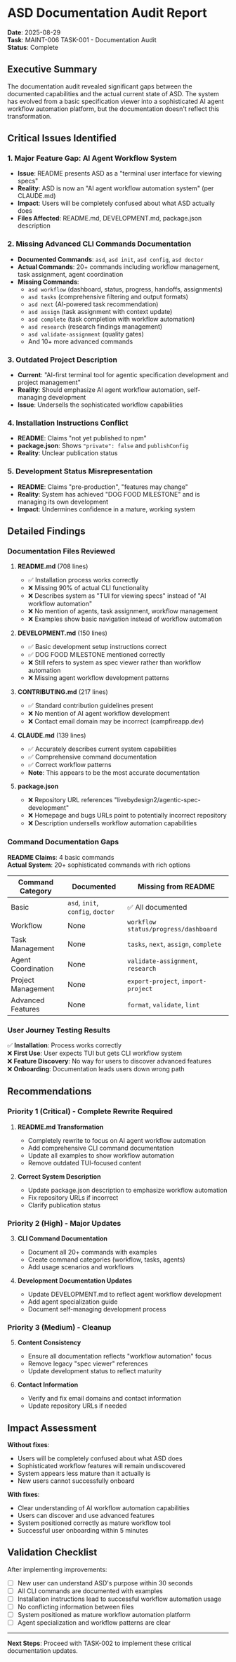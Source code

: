 # ASD Documentation Audit Report

**Date**: 2025-08-29  
**Task**: MAINT-006 TASK-001 - Documentation Audit  
**Status**: Complete  

## Executive Summary

The documentation audit revealed significant gaps between the documented capabilities and the actual current state of ASD. The system has evolved from a basic specification viewer into a sophisticated AI agent workflow automation platform, but the documentation doesn't reflect this transformation.

## Critical Issues Identified

### 1. **Major Feature Gap: AI Agent Workflow System**
- **Issue**: README presents ASD as a "terminal user interface for viewing specs"
- **Reality**: ASD is now an "AI agent workflow automation system" (per CLAUDE.md)
- **Impact**: Users will be completely confused about what ASD actually does
- **Files Affected**: README.md, DEVELOPMENT.md, package.json description

### 2. **Missing Advanced CLI Commands Documentation**
- **Documented Commands**: `asd`, `asd init`, `asd config`, `asd doctor`
- **Actual Commands**: 20+ commands including workflow management, task assignment, agent coordination
- **Missing Commands**:
  - `asd workflow` (dashboard, status, progress, handoffs, assignments)
  - `asd tasks` (comprehensive filtering and output formats)
  - `asd next` (AI-powered task recommendation)
  - `asd assign` (task assignment with context update)
  - `asd complete` (task completion with workflow automation)
  - `asd research` (research findings management)
  - `asd validate-assignment` (quality gates)
  - And 10+ more advanced commands

### 3. **Outdated Project Description**
- **Current**: "AI-first terminal tool for agentic specification development and project management"
- **Reality**: Should emphasize AI agent workflow automation, self-managing development
- **Issue**: Undersells the sophisticated workflow capabilities

### 4. **Installation Instructions Conflict**
- **README**: Claims "not yet published to npm"
- **package.json**: Shows `"private": false` and `publishConfig`
- **Reality**: Unclear publication status

### 5. **Development Status Misrepresentation**
- **README**: Claims "pre-production", "features may change"
- **Reality**: System has achieved "DOG FOOD MILESTONE" and is managing its own development
- **Impact**: Undermines confidence in a mature, working system

## Detailed Findings

### Documentation Files Reviewed

1. **README.md** (708 lines)
   - ✅ Installation process works correctly
   - ❌ Missing 90% of actual CLI functionality
   - ❌ Describes system as "TUI for viewing specs" instead of "AI workflow automation"
   - ❌ No mention of agents, task assignment, workflow management
   - ❌ Examples show basic navigation instead of workflow automation

2. **DEVELOPMENT.md** (150 lines)
   - ✅ Basic development setup instructions correct
   - ✅ DOG FOOD MILESTONE mentioned correctly
   - ❌ Still refers to system as spec viewer rather than workflow automation
   - ❌ Missing agent workflow development patterns

3. **CONTRIBUTING.md** (217 lines)
   - ✅ Standard contribution guidelines present
   - ❌ No mention of AI agent workflow development
   - ❌ Contact email domain may be incorrect (campfireapp.dev)

4. **CLAUDE.md** (139 lines)
   - ✅ Accurately describes current system capabilities
   - ✅ Comprehensive command documentation
   - ✅ Correct workflow patterns
   - **Note**: This appears to be the most accurate documentation

5. **package.json**
   - ❌ Repository URL references "livebydesign2/agentic-spec-development"
   - ❌ Homepage and bugs URLs point to potentially incorrect repository
   - ❌ Description undersells workflow automation capabilities

### Command Documentation Gaps

**README Claims**: 4 basic commands  
**Actual System**: 20+ sophisticated commands with rich options

| Command Category | Documented | Missing from README |
|-----------------|------------|-------------------|
| Basic | `asd`, `init`, `config`, `doctor` | ✅ All documented |
| Workflow | None | `workflow status/progress/dashboard` |
| Task Management | None | `tasks`, `next`, `assign`, `complete` |
| Agent Coordination | None | `validate-assignment`, `research` |
| Project Management | None | `export-project`, `import-project` |
| Advanced Features | None | `format`, `validate`, `lint` |

### User Journey Testing Results

✅ **Installation**: Process works correctly  
❌ **First Use**: User expects TUI but gets CLI workflow system  
❌ **Feature Discovery**: No way for users to discover advanced features  
❌ **Onboarding**: Documentation leads users down wrong path  

## Recommendations

### Priority 1 (Critical) - Complete Rewrite Required

1. **README.md Transformation**
   - Completely rewrite to focus on AI agent workflow automation
   - Add comprehensive CLI command documentation
   - Update all examples to show workflow automation
   - Remove outdated TUI-focused content

2. **Correct System Description**
   - Update package.json description to emphasize workflow automation
   - Fix repository URLs if incorrect
   - Clarify publication status

### Priority 2 (High) - Major Updates

3. **CLI Command Documentation**
   - Document all 20+ commands with examples
   - Create command categories (workflow, tasks, agents)
   - Add usage scenarios and workflows

4. **Development Documentation Updates**
   - Update DEVELOPMENT.md to reflect agent workflow development
   - Add agent specialization guide
   - Document self-managing development process

### Priority 3 (Medium) - Cleanup

5. **Content Consistency**
   - Ensure all documentation reflects "workflow automation" focus
   - Remove legacy "spec viewer" references
   - Update development status to reflect maturity

6. **Contact Information**
   - Verify and fix email domains and contact information
   - Update repository URLs if needed

## Impact Assessment

**Without fixes**:
- Users will be completely confused about what ASD does
- Sophisticated workflow features will remain undiscovered
- System appears less mature than it actually is
- New users cannot successfully onboard

**With fixes**:
- Clear understanding of AI workflow automation capabilities
- Users can discover and use advanced features
- System positioned correctly as mature workflow tool
- Successful user onboarding within 5 minutes

## Validation Checklist

After implementing improvements:
- [ ] New user can understand ASD's purpose within 30 seconds
- [ ] All CLI commands are documented with examples
- [ ] Installation instructions lead to successful workflow automation usage
- [ ] No conflicting information between files
- [ ] System positioned as mature workflow automation platform
- [ ] Agent specialization and workflow patterns are clear

---

**Next Steps**: Proceed with TASK-002 to implement these critical documentation updates.
